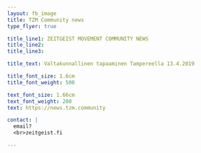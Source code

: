 ```yaml
---
layout: fb_image
title: TZM Community news
type_flyer: true

title_line1: ZEITGEIST MOVEMENT COMMUNITY NEWS
title_line2: 
title_line3: 

title_text: Valtakunnallinen tapaaminen Tampereella 13.4.2019

title_font_size: 1.6cm
title_font_weight: 500

text_font_size: 1.66cm
text_font_weight: 200
text: https://news.tzm.community

contact: |
  email?
  <br>zeitgeist.fi

---
```


